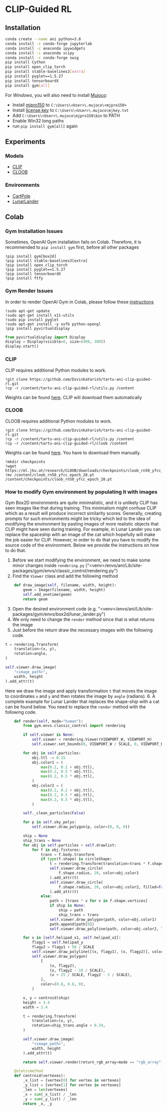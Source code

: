 # CLIP-Guided RL

## Installation
```bash
conda create --name ani python=3.8
conda install -c conda-forge jupyterlab
conda install -c anaconda ipywidgets
conda install -c anaconda scipy
conda install -c conda-forge swig
pip install Cython
pip install open_clip_torch
pip install stable-baselines3[extra]
pip install pyglet==1.5.27
pip install tensorboardX
pip install gym[all]
```

For *Windows*, you will also need to install [Mujoco](https://www.roboti.us/index.html):
- Install [mjpro150](https://www.roboti.us/download.html) to `C:\Users\<User>\.mujoco\<mjpro150>`
- Install [license key](https://www.roboti.us/license.html) to `C:\Users\<User>\.mujoco\mjkey.txt`
- Add `C:\Users\<User>\.mujoco\mjpro150\bin` to PATH
- Enable Win32 long paths
- run `pip install gym[all]` again

## Experiments

### Models
 - [CLIP](https://github.com/mlfoundations/open_clip)
 - [CLOOB](https://github.com/ml-jku/cloob)

### Environments
- [CartPole](https://www.gymlibrary.dev/environments/classic_control/cart_pole/)
- [LunarLander](https://www.gymlibrary.dev/environments/box2d/lunar_lander/)

## Colab

### Gym Installation Issues
Sometimes, OpenAI Gym installation fails on Colab. 
Therefore, it is recommended to `pip install gym` first, before all other packages

```commandline
!pip install gym[box2d]
!pip install stable-baselines3[extra]
!pip install open_clip_torch
!pip install pyglet==1.5.27
!pip install tensorboardX
!pip install ftfy
```

### Gym Render Issues
In order to render OpenAI Gym in Colab, 
please follow these [instructions](https://stackoverflow.com/questions/50107530/how-to-render-openai-gym-in-google-colab)

```commandline
!sudo apt-get update
!sudo apt-get install x11-utils 
!sudo pip install pyglet 
!sudo apt-get install -y xvfb python-opengl
!pip install pyvirtualdisplay
```

```python
from pyvirtualdisplay import Display
display = Display(visible=0, size=(400, 300))
display.start()
```

### CLIP

CLIP requires additional Python modules to work.

```commandline
!git clone https://github.com/DzvinkaYarish/tartu-ani-clip-guided-rl.git
!cp -r /content/tartu-ani-clip-guided-rl/utils.py /content
```

Weights can be found [here](https://github.com/mlfoundations/open_clip/releases/tag/v0.2-weights). 
CLIP will download them automatically

### CLOOB

CLOOB requires additional Python modules to work.

```commandline
!git clone https://github.com/DzvinkaYarish/tartu-ani-clip-guided-rl.git
!cp -r /content/tartu-ani-clip-guided-rl/utils.py /content
!cp -r /content/tartu-ani-clip-guided-rl/cloob /content
```

Weights can be found [here](https://ml.jku.at/research/CLOOB/downloads/checkpoints/). 
You have to download them manually.

```commandline
!mkdir checkpoints
!wget https://ml.jku.at/research/CLOOB/downloads/checkpoints/cloob_rn50_yfcc_epoch_28.pt
!mv /content/cloob_rn50_yfcc_epoch_28.pt /content/checkpoints/cloob_rn50_yfcc_epoch_28.pt
```

### How to modify Gym environment by populating it with images

Gym Box2D environments are quite minimalistic, and it is unlikely CLIP has seen images like that during training. 
This minimalism might confuse CLIP which as a result will produce incorrect similarity scores. 
Generally, creating prompts for such environments might be tricky which 
led to the idea of modifying the environment by pasting images of more realistic 
objects that CLIP might have seen during training. 
For example, in Lunar Lander you can replace the spaceship with an image of the cat 
which hopefully will make the job easier for CLIP. 
However, in order to do that you have to modify the source code of the environment. 
Below we provide the instructions on how to do that.

1. Before we start modifying the environment, we need to make some minor changes 
inside `rendering.py` ("\<venv\>/envs/ani/Lib/site-packages/gym/envs/classic_control/rendering.py")
2. Find the `Viewer` class and add the following method
```python
    def draw_image(self, filename, width, height):
        geom = Image(filename, width, height)
        self.add_onetime(geom)
        return geom
```
3. Open the desired environment code (e.g. "\<venv\>/envs/ani/Lib/site-packages/gym/envs/box2d/lunar_lander.py")
4. We only need to change the `render` method since that is what returns the image
5. Just before the return draw the necessary images with the following code.
```python
t = rendering.Transform(
    translation=(x, y),
    rotation=angle,
)

self.viewer.draw_image(
    "<image_path>",
    width, height
).add_attr(t)
```
Here we draw the image and apply transformation `t` that moves the 
image to coordinates `x` and `y` and then rotates the image by `angle` (radians).
6. A complete example for Lunar Lander that replaces the shape-ship with a cat can be found below. 
You need to replace the `render` method with the following code.
```python
    def render(self, mode="human"):
        from gym.envs.classic_control import rendering

        if self.viewer is None:
            self.viewer = rendering.Viewer(VIEWPORT_W, VIEWPORT_H)
            self.viewer.set_bounds(0, VIEWPORT_W / SCALE, 0, VIEWPORT_H / SCALE)

        for obj in self.particles:
            obj.ttl -= 0.15
            obj.color1 = (
                max(0.2, 0.2 + obj.ttl),
                max(0.2, 0.5 * obj.ttl),
                max(0.2, 0.5 * obj.ttl),
            )
            obj.color2 = (
                max(0.2, 0.2 + obj.ttl),
                max(0.2, 0.5 * obj.ttl),
                max(0.2, 0.5 * obj.ttl),
            )

        self._clean_particles(False)

        for p in self.sky_polys:
            self.viewer.draw_polygon(p, color=(0, 0, 0))

        ship = None
        ship_trans = None
        for obj in self.particles + self.drawlist:
            for f in obj.fixtures:
                trans = f.body.transform
                if type(f.shape) is circleShape:
                    t = rendering.Transform(translation=trans * f.shape.pos)
                    self.viewer.draw_circle(
                        f.shape.radius, 20, color=obj.color1
                    ).add_attr(t)
                    self.viewer.draw_circle(
                        f.shape.radius, 20, color=obj.color2, filled=False, linewidth=2
                    ).add_attr(t)
                else:
                    path = [trans * v for v in f.shape.vertices]
                    if ship is None:
                        ship = path
                        ship_trans = trans
                    self.viewer.draw_polygon(path, color=obj.color1)
                    path.append(path[0])
                    self.viewer.draw_polyline(path, color=obj.color2, linewidth=2)

        for x in [self.helipad_x1, self.helipad_x2]:
            flagy1 = self.helipad_y
            flagy2 = flagy1 + 50 / SCALE
            self.viewer.draw_polyline([(x, flagy1), (x, flagy2)], color=(1, 1, 1))
            self.viewer.draw_polygon(
                [
                    (x, flagy2),
                    (x, flagy2 - 10 / SCALE),
                    (x + 25 / SCALE, flagy2 - 5 / SCALE),
                ],
                color=(0.8, 0.8, 0),
            )

        x, y = centroid(ship)
        height = 3.4
        width = 3.4

        t = rendering.Transform(
            translation=(x, y),
            rotation=ship_trans.angle + 0.34,
        )

        self.viewer.draw_image(
            "<image_path>",
            width, height
        ).add_attr(t)

        return self.viewer.render(return_rgb_array=mode == "rgb_array")

    @staticmethod
    def centroid(vertexes):
        _x_list = [vertex[0] for vertex in vertexes]
        _y_list = [vertex[1] for vertex in vertexes]
        _len = len(vertexes)
        _x = sum(_x_list) / _len
        _y = sum(_y_list) / _len
        return _x, _y
```
